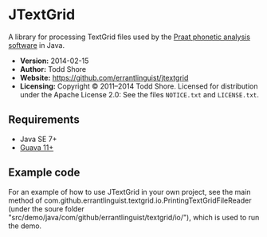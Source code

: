 JTextGrid
================================================================================
A library for processing TextGrid files used by the [Praat phonetic analysis software](http://www.fon.hum.uva.nl/praat/) in Java.

* **Version:** 2014-02-15
* **Author:** Todd Shore
* **Website:** https://github.com/errantlinguist/jtextgrid
* **Licensing:** Copyright &copy; 2011&ndash;2014 Todd Shore. Licensed for distribution under the Apache License 2.0: See the files `NOTICE.txt` and `LICENSE.txt`.

Requirements
--------------------------------------------------------------------------------
- Java SE 7+
- [Guava 11+](http://code.google.com/p/guava-libraries/)
	
Example code
--------------------------------------------------------------------------------
For an example of how to use JTextGrid in your own project, see the main method of com.github.errantlinguist.textgrid.io.PrintingTextGridFileReader (under the soure folder "src/demo/java/com/github/errantlinguist/textgrid/io/"), which is used to run the demo.
